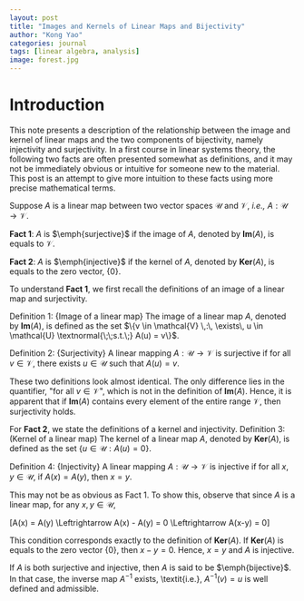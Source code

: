 ```yaml
---
layout: post
title: "Images and Kernels of Linear Maps and Bijectivity"
author: "Kong Yao"
categories: journal
tags: [linear algebra, analysis]
image: forest.jpg
---
```

# Introduction

This note presents a description of the relationship between the image and kernel of linear maps and the two components of bijectivity, namely injectivity and surjectivity. In a first course in linear systems theory, the following two facts are often presented somewhat as definitions, and it may not be immediately obvious or intuitive for someone new to the material. This post is an attempt to give more intuition to these facts using more precise mathematical terms.

Suppose $A$ is a linear map between two vector spaces $\mathcal{U}$ and $\mathcal{V}$, $\textit{i.e.,}$ $A: \mathcal{U} \to \mathcal{V}$. 

$\textbf{Fact 1}$: $A$ is $\emph{surjective}$ if the image of $A$, denoted by $\textbf{Im}(A)$, is equals to $\mathcal{V}$. 

$\textbf{Fact 2}$: $A$ is $\emph{injective}$ if the kernel of $A$, denoted by $\textbf{Ker}(A)$, is equals to the zero vector, $\{0\}$. 

To understand $\textbf{Fact 1}$, we first recall the definitions of an image of a linear map and surjectivity.

Definition 1: {Image of a linear map} The image of a linear map $A$, denoted by $\textbf{Im}(A)$, is defined as the set $\{v \in \mathcal{V} \,:\, \exists\, u \in \mathcal{U} \textnormal{\;\;s.t.\;} A(u) = v\}$.  

Definition 2: {Surjectivity} A linear mapping $A : \mathcal{U} \to \mathcal{V}$ is surjective if for all $v \in \mathcal{V}$, there exists $u \in \mathcal{U}$ such that $A(u) = v$.

These two definitions look almost identical. The only difference lies in the quantifier, "for all $v \in \mathcal{V}$", which is not in the definition of $\textbf{Im}(A)$. Hence, it is apparent that if $\textbf{Im}(A)$ contains every element of the entire range $\mathcal{V}$, then surjectivity holds. 

For $\textbf{Fact 2}$, we state the definitions of a kernel and injectivity.
Definition 3: (Kernel of a linear map) The kernel of a linear map $A$, denoted by $\textbf{Ker}(A)$, is defined as the set $\{u \in \mathcal{U}: A(u) = 0\}$.

Definition 4: {Injectivity} A linear mapping $A : \mathcal{U} \to \mathcal{V}$ is injective if for all $x,y \in \mathcal{U}$, if $A(x) = A(y)$, then $x=y$.

This may not be as obvious as Fact 1. To show this, observe that since $A$ is a linear map, for any $x,y \in \mathcal{U}$,

\[A(x) = A(y) \Leftrightarrow A(x) - A(y) = 0 \Leftrightarrow A(x-y) = 0\]

This condition corresponds exactly to the definition of $\textbf{Ker}(A)$. If $\textbf{Ker}(A)$ is equals to the zero vector $\{0\}$, then $x-y = 0$. Hence, $x = y$ and $A$ is injective.

If $A$ is both surjective and injective, then $A$ is said to be $\emph{bijective}$. In that case, the inverse map $A^{-1}$ exists, \textit{i.e.}, $A^{-1}(v) = u$ is well defined and admissible. 